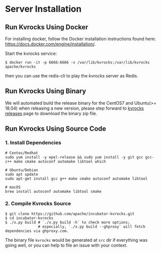 # Server Installation
## Run Kvrocks Using Docker

For installing docker, follow the Docker installation instructions found here: https://docs.docker.com/engine/installation/.

Start the kvrocks service:

```shell
$ docker run -it -p 6666:6666 -v /var/lib/kvrocks:/var/lib/kvrocks apache/kvrocks
```
then you can use the redis-cli to play the kvrocks server as Redis.

## Run Kvrocks Using Binary

We will automated build the release binary for the CentOS7 and Ubuntu(>= 18.04) when releasing a new version, please step forward to [kvrocks releases](https://github.com/KvrocksLabs/kvrocks/releases) page to download the binary zip file. 

## Run Kvrocks Using Source Code

### 1. Install Dependencies

```shell
# Centos/Redhat
sudo yum install -y epel-release && sudo yum install -y git gcc gcc-c++ make cmake autoconf automake libtool which

# Ubuntu/Debian
sudo apt update
sudo apt-get install gcc g++ make cmake autoconf automake libtool

# macOS
brew install autoconf automake libtool cmake
```

### 2. Compile Kvrocks Source

```
$ git clone https://github.com/apache/incubator-kvrocks.git
$ cd incubator-kvrocks
$ ./x.py build # `./x.py build -h` to check more options;
               # especially, `./x.py build --ghproxy` will fetch dependencies via ghproxy.com.
```

The binary file `kvrocks` would be generated at `src` dir if everything was going well, or you can help to file an issue with your context.



